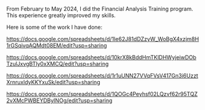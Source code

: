 From February to May 2024, I did the Financial Analysis Training program. This experience greatly improved my skills. 

Here is some of the work I have done:

https://docs.google.com/spreadsheets/d/1Ie62J81dDZzyW_WoBgX4xzjm8H1rGSqivqAQMdt08EM/edit?usp=sharing 

https://docs.google.com/spreadsheets/d/10krX8kBddHmTKlDHWyjeiwDObTzulJxvgBTly0xXMCQ/edit?usp=sharing 

https://docs.google.com/spreadsheets/d/1r1uUNN27VVqFVsV417Gn3i6UzztXrnruxldyKKYxuSk/edit?usp=sharing

https://docs.google.com/spreadsheets/d/1QOGc4Peyhsf02LQzvf62r95TQZ2vXMcPWBEYDByINOg/edit?usp=sharing
